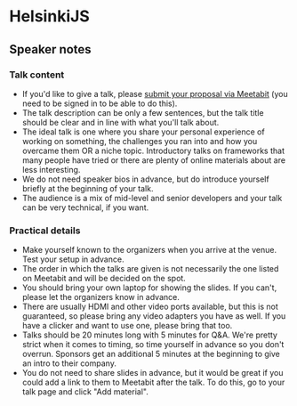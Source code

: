 # HelsinkiJS

## Speaker notes

### Talk content

- If you'd like to give a talk, please [submit your proposal via Meetabit](https://www.meetabit.com/communities/helsinkijs/talk_proposals/new) (you need to be signed in to be able to do this).
- The talk description can be only a few sentences, but the talk title should be clear and in line with what you'll talk about.
- The ideal talk is one where you share your personal experience of working on something, the challenges you ran into and how you overcame them OR a niche topic. Introductory talks on frameworks that many people have tried or there are plenty of online materials about are less interesting.
- We do not need speaker bios in advance, but do introduce yourself briefly at the beginning of your talk.
- The audience is a mix of mid-level and senior developers and your talk can be very technical, if you want.

### Practical details

- Make yourself known to the organizers when you arrive at the venue. Test your setup in advance.
- The order in which the talks are given is not necessarily the one listed on Meetabit and will be decided on the spot.
- You should bring your own laptop for showing the slides. If you can't, please let the organizers know in advance.
- There are usually HDMI and other video ports available, but this is not guaranteed, so please bring any video adapters you have as well. If you have a clicker and want to use one, please bring that too.
- Talks should be 20 minutes long with 5 minutes for Q&A. We're pretty strict when it comes to timing, so time yourself in advance so you don't overrun. Sponsors get an additional 5 minutes at the beginning to give an intro to their company.
- You do not need to share slides in advance, but it would be great if you could add a link to them to Meetabit after the talk. To do this, go to your talk page and click "Add material".
